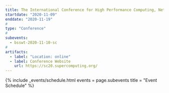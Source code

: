 ```yaml
---
title: The International Conference for High Performance Computing, Networking, Storage, and Analysis (SC20)
startdate: "2020-11-09"
enddate: "2020-11-19"
#
type: "Conference" 
#
subevents:
  - bsswt-2020-11-10-sc
#
artifacts:
  - label: "Location: online"
  - label: Conference Website
    url: https://sc20.supercomputing.org/
---
```


{% include _events/schedule.html
   events = page.subevents
   title = "Event Schedule"
%}
